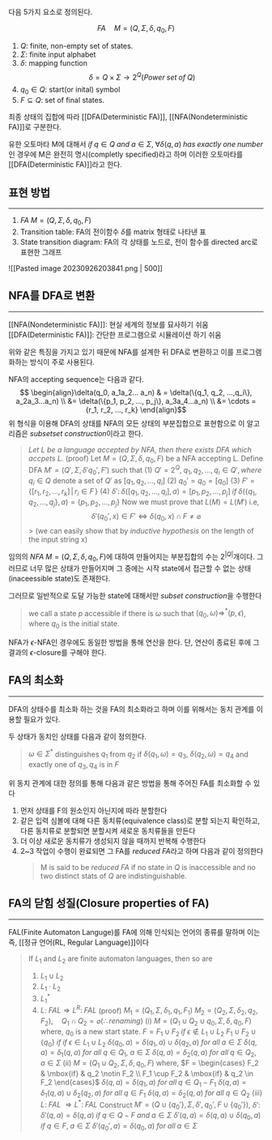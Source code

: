 
다음 5가지 요소로 정의된다.

$$FA \quad M = (Q, \Sigma, \delta, q_0, F )$$
1. $Q$: finite, non-empty set of states.
2. $\Sigma$: finite input alphabet
3. $\delta$: mapping function $$\delta = Q \times \Sigma \rightarrow 2^Q (Power\; set \;of\; Q)$$
4. $q_0 \in Q$: start(or inital) symbol
5. $F \subseteq Q$: set of final states. 

최종 상태의 집합에 따라 [[DFA(Deterministic FA)]], [[NFA(Nondeterministic FA)]]로 구분한다.

유한 오토마타 M에 대해서 $if \; q \in Q \; and\; a \in \Sigma, \; \forall \delta (q, a)\; has \; exactly \; one \; number$ 인 경우에 M은 완전히 명시(completly specified)라고 하며 이러한 오토마타를 [[DFA(Deterministic FA)]]라고 한다. 

## **표현 방법**
---
1. $FA \; M = (Q, \Sigma, \delta, q_0, F )$
3. Transition table: FA의 전이함수 $\delta$를 matrix 형태로 나타낸 표
4. State transition diagram: FA의 각 상태를 노드로, 전이 함수를 directed arc로 표현한 그래프

![[Pasted image 20230926203841.png | 500]]

## **NFA를 DFA로 변환**
---
[[NFA(Nondeterministic FA)]]: 현실 세계의 정보를 묘사하기 쉬움
[[DFA(Deterministic FA)]]: 간단한 프로그램으로 시뮬레이션 하기 쉬움

위와 같은 특징을 가지고 있기 때문에 NFA를 설계한 뒤 DFA로 변환하고 이를 프로그램화하는 방식이 주로 사용된다.

NFA의 accepting sequence는 다음과 같다. 
$$ \begin{align}\delta(q_0, a_1a_2... a_n) & = \delta(\{q_1, q_2, ...,q_i\}, a_2a_3...a_n) \\
&= \delta(\{p_1, p_2, ..., p_j\}, a_3a_4...a_n) \\
&= \cdots = {r_1, r_2, ..., r_k} \end{align}$$
위 형식을 이용해 DFA의 상태를 NFA의 모든 상태의 부분집합으로 표현함으로 이 알고리즘은 *subsetset construction*이라고 한다.

>*Let L be a language accepted by NFA, then there exists DFA which accpets L.*
> (proof) Let $M=(Q, \Sigma, \delta, q_0, F)$ be a NFA accepting L.
> 	Define DFA $M' = (Q', \Sigma, \delta' q_0', F')$ such that
> 		(1) $Q' = 2^Q, \; {q_1, q_2, ..., q_i} \in Q', where \; q_i \in Q$
> 				denote a set of $Q'$ as $[q_1, q_2, ..., q_i]$
> 		(2) $q_0' = {q_0} = [q_0]$
> 		(3) $F'=\{[r_1, r_2, ..., r_k]\,|\,r_i \in F\,\}$
> 		(4) $\delta': \; \delta([q_1, q_2, ..., q_i], a) = [p_1, p_2, ..., p_j] \; if \; \delta(\{q_1, q_2, ..., q_j\}, a) = \{p_1, p_2, ..., p_j\}$
> 	Now we must prove that $L(M) = L(M')$ i.e, $$\delta'(q_0', x) \in F' \Leftrightarrow \delta(q_0, x) \cap F \neq \varnothing$$> 	(we can easily show that by *inductive hypothesis* on the length of the input string x)

임의의 $NFA \; M = (Q, \Sigma, \delta, q_0, F)$에 대하여 만들어지는 부분집합의 수는 $2^{|Q|}$개이다. 그러므로 너무 많은 상태가 만들어지며 그 중에는 시작 state에서 접근할 수 없는 상태(inaceessible state)도 존재한다. 

그러므로 일반적으로 도달 가능한 state에 대해서만 *subset construction*을 수행한다

> we call a state $p$ accessible if there is $\omega$ such that $(q_0, \omega) \Rightarrow^*(p, \epsilon)$, where $q_0$ is the initial state. 

NFA가 $\epsilon$-NFA인 경우에도 동일한 방법을 통해 연산을 한다. 단, 연산이 종료된 후에 그 결과의 $\epsilon$-closure를 구해야 한다.


## **FA의 최소화**
---
DFA의 상태수를 최소화 하는 것을 FA의 최소화라고 하며 이를 위해서는 동치 관계를 이용할 필요가 있다.

두 상태가 동치인 상태를 다음과 같이 정의한다.
>$\omega \in \Sigma^*$ distinguishes $q_1$ from $q_2$ if $\delta (q_1, \omega) = q_3, \; \delta (q_2, \omega)=q_4$ and exactly one of $q_3, q_4$ is in $F$

위 동치 관계에 대한 정의를 통해 다음과 같은 방법을 통해 주어진 FA를 최소화할 수 있다
1) 먼저 상태를 F의 원소인지 아닌지에 따라 분할한다
2) 같은 입력 심볼에 대해 다른 동치류(equivalence class)로 분할 되는지 확인하고, 다른 동치류로 분할되면 분할시켜 새로운 동치류들을 만든다
3) 더 이상 새로운 동치류가 생성되지 않을 때까지 반복해 수행한다
4) 2~3 작업이 수행이 완료되면 그 FA를 *reduced FA*라고 하며 다음과 같이 정의한다
	> M is said to be *reduced FA* if no state in $Q$ is inaccessible and no two distinct stats of $Q$ are indistinguishable.
	

## **FA의 닫힘 성질(Closure properties of FA)**
---
FAL(Finite Automaton Languge)를 FA에 의해 인식되는 언어의 종류를 말하며 이는 즉, [[정규 언어(RL, Regular Language)]]이다

> If $L_1$ and $L_2$ are finite automaton languages, then so are 
> 	1) $L_1 \cup L_2$
> 	2) $L_1 \cdot L_2$
> 	3) $L_1^*$
> 	4) $L: \; FAL \Rightarrow L^R :\; FAL$
> (proof) $M_1 = (Q_1, \Sigma, \delta_1, q_1, F_1)$
> 			$M_2 = (Q_2, \Sigma, \delta_2, q_2, F_2), \quad Q_1 \cap Q_2 = \varnothing (\therefore renaming)$
> 			(i) $M = (Q_1 \cup Q_2 \cup {q_0}, \Sigma, \delta, q_0, F)$
> 				where, $q_0$ is a new start state.
> 						   $F = F_1 \cup F_2 \; if \; \epsilon \notin L_1 \cup L_2$
> 								   $F_1 \cup F_2 \cup \{q_0\}\; if \; if \; \epsilon \in L_1 \cup L_2$
> 						   $\delta(q_0, a) = \delta(q_1, a) \cup \delta(q_2, a) \; for \; all \; a \in \Sigma$
> 						   $\delta(q, a) = \delta_1(q, a) \; for \; all \; q \in Q_1, \; a \in \Sigma$
> 						   $\delta(q, a) = \delta_2(q, a) \; for \; all \; q \in Q_2, \; a \in \Sigma$
> 			(ii) $M = (Q_1 \cup Q_2, \Sigma, \delta, q_0, F)$
> 				where, $F = \begin{cases} F_2 & \mbox{if} & q_2 \notin F_2 \\ F_1 \cup F_2 & \mbox{if} & q_2 \in F_2  \end{cases}$
> 						   $\delta(q, a) = \delta(q_1, a) \; for \; all \; q \in Q_1 - F_1$
> 						   $\delta(q, a) = \delta_1(q, a) \cup \delta_2(q_2, a) \; for \; all \; q \in F_1$
> 						   $\delta(q, a) = \delta_2(q, a) \; for \; all \; q \in Q_2$
> 			(iii) $L: \; FAL \; \Rightarrow L^* : \; FAL$
> 				Construct $M' = (Q \cup \{ q_0' \}, \Sigma, \delta', q_0', F \cup \{q_0'\})$,
> 					$\delta':$
> 						$\delta'(q, a) = \delta(q, a) \; if \; q \in Q - F \; and \; a \in \Sigma$
> 						$\delta'(q, a) = \delta(q, a) \cup \delta(q_0, a) \; if \; q \in F, \; a \in \Sigma$
> 						$\delta'(q_0', a) = \delta(q_0, a) \; for \; all \; a \in \Sigma$



